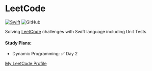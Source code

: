 # LeetCode
[![Swift](https://github.com/kamyarst/LeetCode/actions/workflows/CI-Tests.yml/badge.svg)](https://github.com/kamyarst/LeetCode/actions/workflows/CI-Tests.yml)
![GitHub](https://img.shields.io/github/license/kamyarst/LeetCode)

Solving [LeetCode](https://leetcode.com/) challenges with Swift language including Unit Tests.

#### Study Plans:
- Dynamic Programming: ✅ Day 2


[My LeetCode Profile](https://leetcode.com/kamyarst/)
